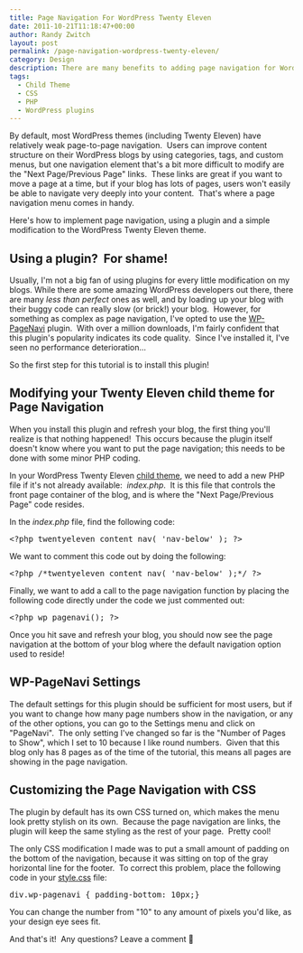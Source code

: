 ```yaml
---
title: Page Navigation For WordPress Twenty Eleven
date: 2011-10-21T11:18:47+00:00
author: Randy Zwitch
layout: post
permalink: /page-navigation-wordpress-twenty-eleven/
category: Design
description: There are many benefits to adding page navigation for WordPress blogs, including improved reader engagement and SEO. Here's how to do it.
tags:
  - Child Theme
  - CSS
  - PHP
  - WordPress plugins
---
```

By default, most WordPress themes (including Twenty Eleven) have relatively weak page-to-page navigation.  Users can improve content structure on their WordPress blogs by using categories, tags, and custom menus, but one navigation element that's a bit more difficult to modify are the "Next Page/Previous Page" links.  These links are great if you want to move a page at a time, but if your blog has lots of pages, users won't easily be able to navigate very deeply into your content.  That's where a page navigation menu comes in handy.

Here's how to implement page navigation, using a plugin and a simple modification to the WordPress Twenty Eleven theme.

## Using a plugin?  For shame!

Usually, I'm not a big fan of using plugins for every little modification on my blogs. While there are some amazing WordPress developers out there, there are many _less than perfect_ ones as well, and by loading up your blog with their buggy code can really slow (or brick!) your blog.  However, for something as complex as page navigation, I've opted to use the [WP-PageNavi](http://wordpress.org/extend/plugins/wp-pagenavi/ "WordPress Page Navigation plugin") plugin.  With over a million downloads, I'm fairly confident that this plugin's popularity indicates its code quality.  Since I've installed it, I've seen no performance deterioration...

So the first step for this tutorial is to install this plugin!

## Modifying your Twenty Eleven child theme for Page Navigation

When you install this plugin and refresh your blog, the first thing you'll realize is that nothing happened!  This occurs because the plugin itself doesn't know where you want to put the page navigation; this needs to be done with some minor PHP coding.

In your WordPress Twenty Eleven [child theme](http://randyzwitch.com/tags/#child_theme "Child Theme posts"), we need to add a new PHP file if it's not already available:  _index.php_.  It is this file that controls the front page container of the blog, and is where the "Next Page/Previous Page" code resides.

In the _index.php_ file, find the following code:

<pre>&lt;?php twentyeleven_content_nav( 'nav-below' ); ?&gt;</pre>

We want to comment this code out by doing the following:

<pre>&lt;?php /*twentyeleven_content_nav( 'nav-below' );*/ ?&gt;</pre>

Finally, we want to add a call to the page navigation function by placing the following code directly under the code we just commented out:

<pre>&lt;?php wp_pagenavi(); ?&gt;</pre>

Once you hit save and refresh your blog, you should now see the page navigation at the bottom of your blog where the default navigation option used to reside!

## WP-PageNavi Settings

The default settings for this plugin should be sufficient for most users, but if you want to change how many page numbers show in the navigation, or any of the other options, you can go to the Settings menu and click on "PageNavi".  The only setting I've changed so far is the "Number of Pages to Show", which I set to 10 because I like round numbers.  Given that this blog only has 8 pages as of the time of the tutorial, this means all pages are showing in the page navigation.

## Customizing the Page Navigation with CSS

The plugin by default has its own CSS turned on, which makes the menu look pretty stylish on its own.  Because the page navigation are links, the plugin will keep the same styling as the rest of your page.  Pretty cool!

The only CSS modification I made was to put a small amount of padding on the bottom of the navigation, because it was sitting on top of the gray horizontal line for the footer.  To correct this problem, place the following code in your [style.css](http://randyzwitch.com/2011/07/twenty-eleven-child-theme-creating-css-file/ "Creating Custom CSS file") file:

<pre>div.wp-pagenavi { padding-bottom: 10px;}</pre>

You can change the number from "10" to any amount of pixels you'd like, as your design eye sees fit.

And that's it!  Any questions? Leave a comment 🙂
